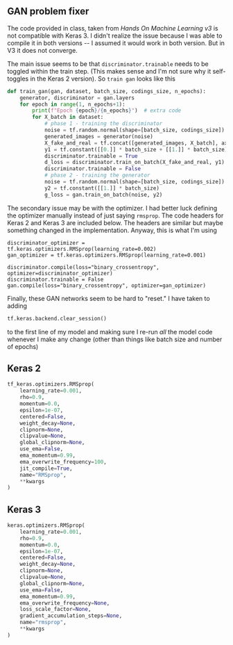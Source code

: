 ## GAN problem fixer

The code provided in class, taken from *Hands On Machine Learning v3* is not compatible with Keras 3. I didn't realize the issue because I was able to compile it in both versions -- I assumed it would work in both version. But in V3 it does not converge.

The main issue seems to be that `discriminator.trainable` needs to be toggled within the train step. (This makes sense and I'm not sure why it self-toggles in the Keras 2 version). So `train gan` looks like this

```python
def train_gan(gan, dataset, batch_size, codings_size, n_epochs):
	generator, discriminator = gan.layers
	for epoch in range(1, n_epochs+1):
		print(f"Epoch {epoch}/{n_epochs}")  # extra code
		for X_batch in dataset:
			# phase 1 - training the discriminator
			noise = tf.random.normal(shape=[batch_size, codings_size])
			generated_images = generator(noise)
			X_fake_and_real = tf.concat([generated_images, X_batch], axis=0)
			y1 = tf.constant([[0.]] * batch_size + [[1.]] * batch_size)
			discriminator.trainable = True
			d_loss = discriminator.train_on_batch(X_fake_and_real, y1)
			discriminator.trainable = False
			# phase 2 - training the generator
			noise = tf.random.normal(shape=[batch_size, codings_size])
			y2 = tf.constant([[1.]] * batch_size)
			g_loss = gan.train_on_batch(noise, y2)
```

The secondary issue may be with the optimizer. I had better luck defining the optimizer manually instead of just saying `rmsprop`. The code headers for Keras 2 and Keras 3 are included below. The headers are similar but maybe something changed in the implementation. Anyway, this is what I'm using

```
discriminator_optimizer = tf.keras.optimizers.RMSprop(learning_rate=0.002)
gan_optimizer = tf.keras.optimizers.RMSprop(learning_rate=0.001)

discriminator.compile(loss="binary_crossentropy", optimizer=discriminator_optimizer)
discriminator.trainable = False
gan.compile(loss="binary_crossentropy", optimizer=gan_optimizer)
```

Finally, these GAN networks seem to be hard to "reset." I have taken to adding

```python
tf.keras.backend.clear_session()
```

to the first line of my model and making sure I re-run *all* the model code whenever I make any change (other than things like batch size and number of epochs)

## Keras 2
```python
tf_keras.optimizers.RMSprop(
    learning_rate=0.001,
    rho=0.9,
    momentum=0.0,
    epsilon=1e-07,
    centered=False,
    weight_decay=None,
    clipnorm=None,
    clipvalue=None,
    global_clipnorm=None,
    use_ema=False,
    ema_momentum=0.99,
    ema_overwrite_frequency=100,
    jit_compile=True,
    name="RMSprop",
    **kwargs
)
```

## Keras 3

```python
keras.optimizers.RMSprop(
    learning_rate=0.001,
    rho=0.9,
    momentum=0.0,
    epsilon=1e-07,
    centered=False,
    weight_decay=None,
    clipnorm=None,
    clipvalue=None,
    global_clipnorm=None,
    use_ema=False,
    ema_momentum=0.99,
    ema_overwrite_frequency=None,
    loss_scale_factor=None,
    gradient_accumulation_steps=None,
    name="rmsprop",
    **kwargs
)
```